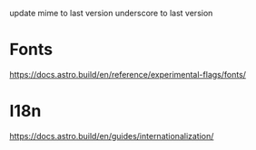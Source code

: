 update
mime to last version
underscore to last version

# Fonts

https://docs.astro.build/en/reference/experimental-flags/fonts/

# I18n

https://docs.astro.build/en/guides/internationalization/
